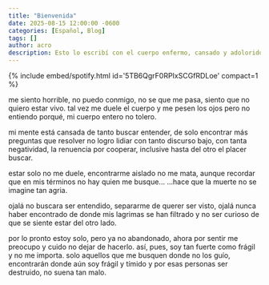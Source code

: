 ```yaml
---
title: "Bienvenida"
date: 2025-08-15 12:00:00 -0600
categories: [Español, Blog]
tags: []
author: acro 
description: Esto lo escribí con el cuerpo enfermo, cansado y adolorido 
---
```


{% include embed/spotify.html id='5TB6QgrF0RPIxSCGfRDLoe' compact=1 %}


<div class="poema">

me siento horrible,
no puedo conmigo, 
no se que me pasa, 
siento que no quiero estar vivo.
tal vez me duele el cuerpo y me pesen los ojos
pero no entiendo porqué, mi cuerpo entero no tolero.

mi mente está cansada de tanto buscar entender,
de solo encontrar más preguntas que resolver
no logro lidiar con tanto discurso bajo, con tanta negatividad,
la renuencia por cooperar,
inclusive hasta del otro el placer buscar.

estar solo no me duele,
encontrarme aislado no me mata,
aunque recordar que en mis términos no hay quien me busque...
...hace que la muerte no se imagine tan agria.

ojalá no buscara ser entendido,
separarme de querer ser visto,
ojalá nunca haber encontrado de donde mis lagrimas se han filtrado
y no ser curioso de que se siente estar del otro lado.

por lo pronto estoy solo,
pero ya no abandonado,
ahora por sentir me preocupo y cuido no dejar de hacerlo.
así, pues, soy tan fuerte como frágil y no me importa.
solo aquellos que me busquen donde no los guío, encontrarán donde aún soy frágil y tímido
y por esas personas ser destruido, no suena tan malo.
</div>

<!--more-->
